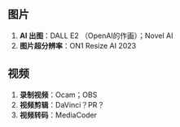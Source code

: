 ## 图片
1. **AI 出图**：DALL E2 （OpenAI的作画）；Novel AI
2. **图片超分辨率**：ON1 Resize AI 2023

## 视频
1. **录制视频**：Ocam；OBS
2. **视频剪辑**：DaVinci？PR？
3. **视频转码**：MediaCoder